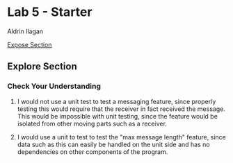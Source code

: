 # Lab 5 - Starter
Aldrin Ilagan

[Expose Section](https://ai-aurum.github.io/CSE110_Lab5_Starter/expose.html)

## Explore Section

### Check Your Understanding 
1. I would not use a unit test to test a messaging feature, since properly testing this would require that the receiver in fact received the message. This would be impossible with unit testing, since the feature would be isolated from other moving parts such as a receiver.

2. I would use a unit to test to test the "max message length" feature, since data such as this can easily be handled on the unit side and has no dependencies on other components of the program. 